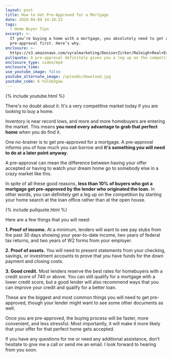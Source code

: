 ```yaml
---
layout: post
title: How to Get Pre-Approved for a Mortgage
date: 2018-04-09 14:10:22
tags:
  - Home Buyer Tips
excerpt: >-
  If you’re buying a home with a mortgage, you absolutely need to get a
  pre-approval first. Here’s why.
enclosure: >-
  https://s3.amazonaws.com/vyralmarketing/Denise+Zirker/Raleigh+Real+Estate-+How+to+Get+Pre-Approved+for+a+Mortgage.mp4
pullquote: A pre-approval definitely gives you a leg up on the competition.
enclosure_type: video/mp4
enclosure_time:
use_youtube_image: false
youtube_alternate_image: /uploads/download.jpg
youtube_code: 6-tGlGQ3gaw
---
```


{% include youtube.html %}

There's no doubt about it. It's a very competitive market today if you are looking to buy a home.

Inventory is near record lows, and more and more homebuyers are entering the market. This means **you need every advantage to grab that perfect home** when you do find it.

One no-brainer is to get pre-approved for a mortgage. A pre-approval informs you of how much you can borrow and **it's something you will need to do at a later point anyway.**

A pre-approval can mean the difference between having your offer accepted or having to watch your dream home go to somebody else in a crazy market like this.

In spite of all these good reasons, **less than 10% of buyers who got a mortgage get pre-approved by the lender who originated the loan.** In other words, you can definitely get a leg up on the competition by starting your home search at the loan office rather than at the open house.&nbsp;

{% include pullquote.html %}

Here are a few things that you will need:

**1. Proof of income.** At a minimum, lenders will want to see pay stubs from the past 30 days showing your year-to-date income, two years of federal tax returns, and two years of W2 forms from your employer.

**2. Proof of assets.** You will need to present statements from your checking, savings, or investment accounts to prove that you have funds for the down payment and closing costs.

**3. Good credit.** Most lenders reserve the best rates for homebuyers with a credit score of 740 or above. You can still qualify for a mortgage with a lower credit score, but a good lender will also recommend ways that you can improve your credit and qualify for a better loan.&nbsp;

These are the biggest and most common things you will need to get pre-approved, though your lender might want to see some other documents as well.&nbsp;

Once you are pre-approved, the buying process will be faster, more convenient, and less stressful. Most importantly, it will make it more likely that your offer for that perfect home gets accepted.&nbsp;

If you have any questions for me or need any additional assistance, don’t hesitate to give me a call or send me an email. I look forward to hearing from you soon.<br>&nbsp;